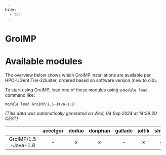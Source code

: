 ```yaml
---
hide:
  - toc
---
```


GroIMP
======

# Available modules


The overview below shows which GroIMP installations are available per HPC-UGent Tier-2cluster, ordered based on software version (new to old).

To start using GroIMP, load one of these modules using a `module load` command like:

```shell
module load GroIMP/1.5-Java-1.8
```

*(This data was automatically generated on Wed, 04 Sep 2024 at 14:29:20 CEST)*  

| |accelgor|doduo|donphan|gallade|joltik|shinx|skitty|
| :---: | :---: | :---: | :---: | :---: | :---: | :---: | :---: |
|GroIMP/1.5-Java-1.8|-|x|x|-|x|-|x|
